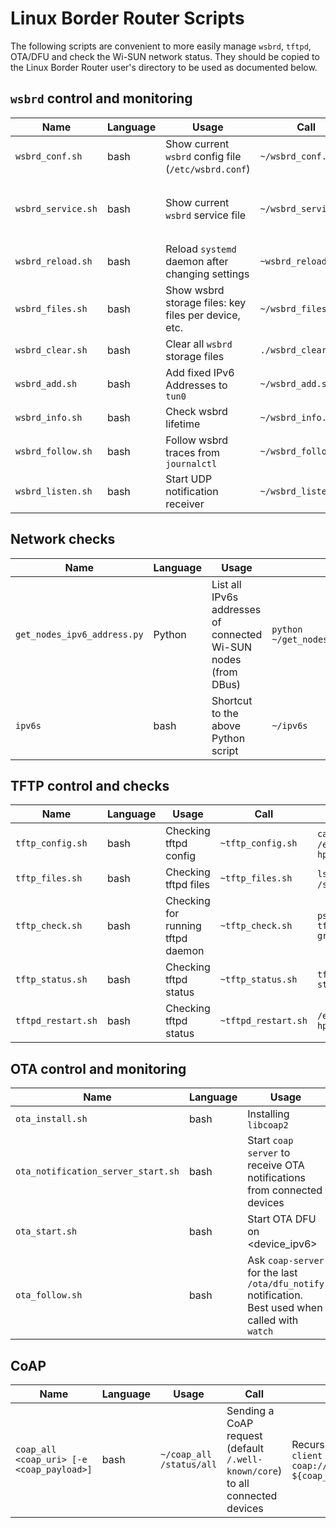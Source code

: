 # Linux Border Router Scripts

The following scripts are convenient to more easily manage `wsbrd`, `tftpd`, OTA/DFU and check the Wi-SUN network status.
They should be copied to the Linux Border Router user's directory to be used as documented below.

## `wsbrd` control and monitoring

| Name | Language | Usage | Call | Result |
|------|----------|-------|------|--------|
| `wsbrd_conf.sh`    | bash | Show current `wsbrd` config file (`/etc/wsbrd.conf`) | `~/wsbrd_conf.sh` | All active lines of `/etc/wsbrd.conf` |
| `wsbrd_service.sh` | bash | Show current `wsbrd` service file | `~/wsbrd_service.sh` | cat of ` /usr/local/lib/systemd/system/wisun-borderrouter.service` and doc on: enabling capture, disabling auto-restart, applying updates |
| `wsbrd_reload.sh`  | bash | Reload `systemd` daemon after changing settings | `~wsbrd_reload.sh` | `sudo systemctl daemon-reload` |
| `wsbrd_files.sh`   | bash | Show wsbrd storage files: key files per device, etc.| `~/wsbrd_files.sh` | `ls` of `/var/lib/wsbrd/*` |
| `wsbrd_clear.sh`   | bash | Clear all `wsbrd` storage files | `./wsbrd_clear.sh` | no file left in `/var/lib/wsbrd/* |
| `wsbrd_add.sh`     | bash | Add fixed IPv6 Addresses to `tun0` | `~/wsbrd_add.sh` | `ip address show tun0` shows `fd00:6172:6d00::1/64` and `fd00:6172:6d00::2/64` |
| `wsbrd_info.sh`    | bash | Check wsbrd lifetime | `~/wsbrd_info.sh` |`PID USER COMMAND %MEM ELAPSED` |
| `wsbrd_follow.sh`  | bash | Follow wsbrd traces from `journalctl` | `~/wsbrd_follows.sh` | `sudo journalctl -u wisun-borderrouter.service -f` |
| `wsbrd_listen.sh`  | bash | Start UDP notification receiver | `~/wsbrd_listen.sh` | UDP notifications received from connected Wi-SUN devices |

## Network checks

| Name | Language | Usage | Call | Result |
|------|----------|-------|------|--------|
| `get_nodes_ipv6_address.py` | Python | List all IPv6s addresses of connected Wi-SUN nodes (from DBus) | `python ~/get_nodes_ipv6_address.py` | All Global IPv6 addresses |
| `ipv6s`                     | bash   | Shortcut to the above Python script                            | `~/ipv6s` |  All Global IPv6 addresses |

## TFTP control and checks

| Name | Language | Usage | Call | Result |
|------|----------|-------|------|--------|
| `tftp_config.sh`   | bash | Checking tftpd config             | `~tftp_config.sh`   | `cat` of `/etc/default/tftpd-hpa`       |
| `tftp_files.sh`    | bash | Checking tftpd files              | `~tftp_files.sh`    | `ls` of `/srv/tftp/*.gbl`               |
| `tftp_check.sh`    | bash | Checking for running tftpd daemon | `~tftp_check.sh`    | `ps -few \| grep tftpd \| grep -v grep` |
| `tftp_status.sh`   | bash | Checking tftpd status             | `~tftp_status.sh`   | `tftp localhost -c status`              |
| `tftpd_restart.sh` | bash | Checking tftpd status             | `~tftpd_restart.sh` | `/etc/init.d/tftpd-hpa restart`         |

## OTA control and monitoring

| Name | Language | Usage | Call | Result |
|------|----------|-------|------|--------|
| `ota_install.sh`                   | bash | Installing `libcoap2`| `~/ota_install.sh` | `sudo apt-get install libcoap2 libcoap2-bin tftpd-hpa tftp-hpa` |
| `ota_notification_server_start.sh` | bash | Start `coap server` to receive OTA notifications from connected devices | `~/ota_notification_server_start.sh` | `coap-server -A fd00:6172:6d00::2 -p 5685 -d 10` |
| `ota_start.sh`                     | bash | Start OTA DFU on <device_ipv6> | `~/ota_start.sh <device-ipv6>` | Initial OTA message from <device_ipv6>|
| `ota_follow.sh`                    | bash | Ask `coap-server` for the last `/ota/dfu_notify` notification. Best used when called with `watch` | `~/ota_notification_server_start.sh` | `coap-client -m get -N -B 1 -t text coap://[fd00:6172:6d00::2]:5685/ota/dfu_notify` |

## CoAP

| Name | Language | Usage | Call | Result |
|------|----------|-------|------|--------|
| `coap_all <coap_uri> [-e <coap_payload>]` | bash | `~/coap_all /status/all` | Sending a CoAP request (default `/.well-known/core`) to all connected devices | Recursive response to `coap-client -m get -N -B 3 coap://[${ipv6}]:5683${coap_uri} ${coap_payload}` |
